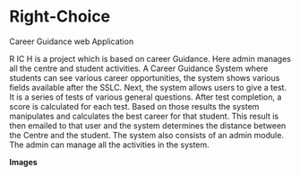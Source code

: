 # Right-Choice
Career Guidance web Application

R IC H is a project which is based on career Guidance. Here admin manages all 
the centre and student activities. A Career Guidance System where students can 
see various career opportunities, the system shows various fields available after 
the SSLC. Next, the system allows users to give a test. It is a series of tests of 
various general questions. After test completion, a score is calculated for each test. 
Based on those results the system manipulates and calculates the best career for 
that student. This result is then emailed to that user and the system determines the 
distance between the Centre and the student. The system also consists of an admin 
module. The admin can manage all the activities in the system.

<b>Images</b>
<img src=""/>
